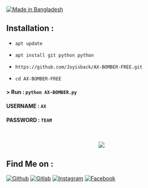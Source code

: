 <p align="left"> 
 <a href="#"><img title="Made in Bangladesh" src="https://img.shields.io/badge/MADE%20IN-BANGLADESH-green?colorA=%23ff0000&colorB=%23017e40&style=for-the-badge"></a>

  ## Installation : 

  

 * `apt update` 

 * `apt install git python python` 

 * `https://github.com/Joyisback/AX-BOMBER-FREE.git` 

 * `cd AX-BOMBER-FREE` 

  

 #### > Run : `python AX-BOMBER.py` 

  

 #### USERNAME : `AX` 

 #### PASSWORD : `TEAM`

<br> 
 <p align="center"> 
 <img src=".__src__/Screenshot_2023-06-20-07-29-28-667-edit_com.termux.jpg"/> 
 </p>


## Find Me on : 
 [![Github](https://img.shields.io/badge/Github-HTR--TECH-green?style=for-the-badge&logo=github)](https://github.com/Joyisback) 
 [![Gitlab](https://img.shields.io/badge/Gitlab-HTR--TECH-green?style=for-the-badge&logo=gitlab)](https://gitlab.com/htr-tech) 
 [![Instagram](https://img.shields.io/badge/IG-%40tahmid.rayat-red?style=for-the-badge&logo=instagram)](https://www.instagram.com/tahmid.rayat) 
 [![Facebook](https://img.shields.io/badge/Facebook-green?style=for-the-badge&logo=facebook)](https://fb.com/tahmid.rayat.official)
